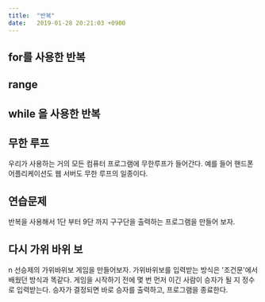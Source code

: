 ```yaml
---
title:  "반복"
date:   2019-01-28 20:21:03 +0900
---
```



## for를 사용한 반복


## range



## while 을 사용한 반복





## 무한 루프
우리가 사용하는 거의 모든 컴퓨터 프로그램에 무한루프가 들어간다.
예를 들어 핸드폰 어플리케이션도 
웹 서버도 무한 루프의 일종이다.





## 연습문제
반복을 사용해서 1단 부터 9단 까지 구구단을 출력하는 프로그램을 만들어 보자.


## 다시 가위 바위 보
n 선승제의 가위바위보 게임을 만들어보자.
가위바위보를 입력받는 방식은 '조건문'에서 배웠던 방식과 똑같다.
게임을 시작하기 전에 몇 번 먼저 이긴 사람이 승자가 될 지 정수로 입력받는다.
승자가 결정되면 바로 승자를 출력하고, 프로그램을 종료한다.















